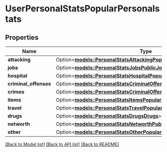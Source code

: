 # UserPersonalStatsPopularPersonalstats

## Properties

Name | Type | Description | Notes
------------ | ------------- | ------------- | -------------
**attacking** | Option<[**models::PersonalStatsAttackingPopularAttacking**](PersonalStatsAttackingPopular_attacking.md)> |  | [optional]
**jobs** | Option<[**models::PersonalStatsJobsPublicJobs**](PersonalStatsJobsPublic_jobs.md)> |  | [optional]
**hospital** | Option<[**models::PersonalStatsHospitalPopularHospital**](PersonalStatsHospitalPopular_hospital.md)> |  | [optional]
**criminal_offenses** | Option<[**models::PersonalStatsCriminalOffensesPopularCriminalOffenses**](PersonalStatsCriminalOffensesPopular_criminal_offenses.md)> |  | [optional]
**crimes** | Option<[**models::PersonalStatsCriminalOffensesPopularCriminalOffenses**](PersonalStatsCriminalOffensesPopular_criminal_offenses.md)> |  | [optional]
**items** | Option<[**models::PersonalStatsItemsPopularItems**](PersonalStatsItemsPopular_items.md)> |  | [optional]
**travel** | Option<[**models::PersonalStatsTravelPopularTravel**](PersonalStatsTravelPopular_travel.md)> |  | [optional]
**drugs** | Option<[**models::PersonalStatsDrugsDrugs**](PersonalStatsDrugs_drugs.md)> |  | [optional]
**networth** | Option<[**models::PersonalStatsNetworthPublicNetworth**](PersonalStatsNetworthPublic_networth.md)> |  | [optional]
**other** | Option<[**models::PersonalStatsOtherPopularOther**](PersonalStatsOtherPopular_other.md)> |  | [optional]

[[Back to Model list]](../README.md#documentation-for-models) [[Back to API list]](../README.md#documentation-for-api-endpoints) [[Back to README]](../README.md)


